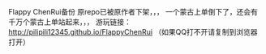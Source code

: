 Flappy ChenRui备份
原repo已被原作者下架，，，
一个蒙古上单倒下了，还会有千万个蒙古上单站起来，，，
游玩链接： http://pilipili12345.github.io/FlappyChenRui （如果QQ打不开请复制到浏览器打开）